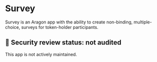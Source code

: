 # Survey

Survey is an Aragon app with the ability to create non-binding, multiple-choice, surveys for
token-holder participants.

## 🚨 Security review status: not audited

This app is not actively maintained.
